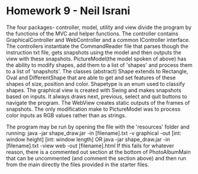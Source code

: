 #  Homework 9 - Neil Israni
The four packages- controller, model, utility and view divide the program by the functions of the MVC and helper functions. 
The controller contains GraphicalController and WebController and a common IController interface. The controllers instantiate the CommandReader file that parses though the instruction txt file, gets snapshots using the model and then outputs the view with these snapshots. 
PictureModel(the model spoken of above) has the ability to modify shapes, add them to a list of 'shapes' and process them to a list of 'snapshots'.
The classes (abstract) Shape extends to Rectangle, Oval and DifferentShape that are able to get and set features of these shapes of size, position and color. Shapetype is an enum used to classify shapes. 
The graphical view is created with Swing and makes snapshots based on inputs. It always draws next, previous, select and quit buttons to navigate the program. 
The WebView creates static outputs of the frames of snapshots. 
The only modification make to PictureModel was to process color inputs as RGB values rather than as strings. 

The program may be run by opening the file with the 'resources' folder and running:
java -jar shape_draw.jar -in [filename].txt -v graphical -out [int: window height] [int: window length]
OR
java -jar shape_draw.jar -in [filename].txt -view web -out [filename].html
If this fails for whatever reason, there is a commented out section at the bottom of PhotoAlbumMain that can be uncommented (and comment the section above) and then run from the main directly the files provided in the starter files. 
